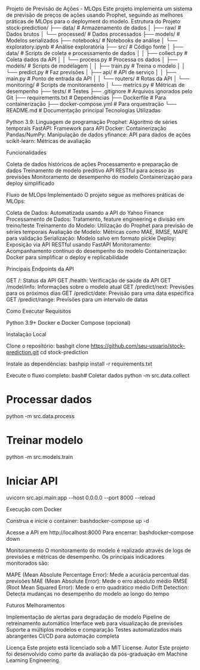 Projeto de Previsão de Ações - MLOps
Este projeto implementa um sistema de previsão de preços de ações usando Prophet, seguindo as melhores práticas de MLOps para o deployment do modelo.
Estrutura do Projeto
stock-prediction/
├── data/                      # Armazenamento de dados
│   ├── raw/                   # Dados brutos
│   └── processed/             # Dados processados
├── models/                    # Modelos serializados
├── notebooks/                 # Notebooks de análise
│   └── exploratory.ipynb      # Análise exploratória
├── src/                       # Código fonte
│   ├── data/                  # Scripts de coleta e processamento de dados
│   │   ├── collect.py         # Coleta dados da API
│   │   └── process.py         # Processa os dados
│   ├── models/                # Scripts de modelagem
│   │   ├── train.py           # Treina o modelo
│   │   └── predict.py         # Faz previsões
│   ├── api/                   # API de serviço
│   │   ├── main.py            # Ponto de entrada da API
│   │   └── routers/           # Rotas da API
│   └── monitoring/            # Scripts de monitoramento
│       └── metrics.py         # Métricas de desempenho
├── tests/                     # Testes
├── .gitignore                 # Arquivos ignorados pelo Git
├── requirements.txt           # Dependências
├── Dockerfile                 # Para containerização
├── docker-compose.yml         # Para orquestração
└── README.md                  # Documentação principal
Tecnologias Utilizadas

Python 3.9: Linguagem de programação
Prophet: Algoritmo de séries temporais
FastAPI: Framework para API
Docker: Containerização
Pandas/NumPy: Manipulação de dados
yfinance: API para dados de ações
scikit-learn: Métricas de avaliação

Funcionalidades

Coleta de dados históricos de ações
Processamento e preparação de dados
Treinamento de modelo preditivo
API RESTful para acesso às previsões
Monitoramento de desempenho do modelo
Containerização para deploy simplificado

Fluxo de MLOps Implementado
O projeto segue as melhores práticas de MLOps:

Coleta de Dados: Automatizada usando a API do Yahoo Finance
Processamento de Dados: Tratamento, feature engineering e divisão em treino/teste
Treinamento do Modelo: Utilização do Prophet para previsão de séries temporais
Avaliação de Modelo: Métricas como MAE, RMSE, MAPE para validação
Serialização: Modelo salvo em formato pickle
Deploy: Exposição via API RESTful usando FastAPI
Monitoramento: Acompanhamento contínuo do desempenho do modelo
Containerização: Docker para simplificar o deploy e replicabilidade

Principais Endpoints da API

GET /: Status da API
GET /health: Verificação de saúde da API
GET /model/info: Informações sobre o modelo atual
GET /predict/next: Previsões para os próximos dias
GET /predict/date: Previsão para uma data específica
GET /predict/range: Previsões para um intervalo de datas

Como Executar
Requisitos

Python 3.9+
Docker e Docker Compose (opcional)

Instalação Local

Clone o repositório:
bashgit clone https://github.com/seu-usuario/stock-prediction.git
cd stock-prediction

Instale as dependências:
bashpip install -r requirements.txt

Execute o fluxo completo:
bash# Coletar dados
python -m src.data.collect

# Processar dados
python -m src.data.process

# Treinar modelo
python -m src.models.train

# Iniciar API
uvicorn src.api.main:app --host 0.0.0.0 --port 8000 --reload


Execução com Docker

Construa e inicie o container:
bashdocker-compose up -d

Acesse a API em http://localhost:8000
Para encerrar:
bashdocker-compose down


Monitoramento
O monitoramento do modelo é realizado através de logs de previsões e métricas de desempenho. Os principais indicadores monitorados são:

MAPE (Mean Absolute Percentage Error): Mede a acurácia percentual das previsões
MAE (Mean Absolute Error): Mede o erro absoluto médio
RMSE (Root Mean Squared Error): Mede o erro quadrático médio
Drift Detection: Detecta mudanças no desempenho do modelo ao longo do tempo

Futuros Melhoramentos

Implementação de alertas para degradação de modelo
Pipeline de retreinamento automático
Interface web para visualização de previsões
Suporte a múltiplos modelos e comparação
Testes automatizados mais abrangentes
CI/CD para automação completa

Licença
Este projeto está licenciado sob a MIT License.
Autor
Este projeto foi desenvolvido como parte da avaliação da pós-graduação em Machine Learning Engineering.